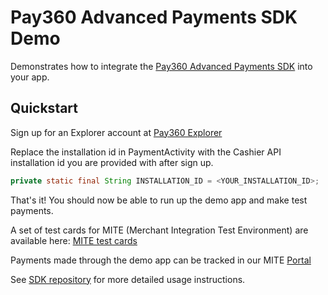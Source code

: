 # Pay360 Advanced Payments SDK Demo

Demonstrates how to integrate the [Pay360 Advanced Payments SDK](https://github.com/pay360/mobilesdk-android) into your app.

## Quickstart

Sign up for an Explorer account at [Pay360 Explorer](https://paymentdeveloperdocs.com/explorer-account/)

Replace the installation id in PaymentActivity with the Cashier API installation id you are provided with after sign up.

```java
private static final String INSTALLATION_ID = <YOUR_INSTALLATION_ID>;
```

That's it! You should now be able to run up the demo app and make test payments.

A set of test cards for MITE (Merchant Integration Test Environment) are available here: [MITE test cards](https://paymentdeveloperdocs.com/test_card_numbers/)

Payments made through the demo app can be tracked in our MITE [Portal](https://portal.mite.paypoint.net:3443/portal-client/#/en_gb/log_in)

See [SDK repository](https://github.com/pay360/mobilesdk-android) for more detailed usage instructions.

